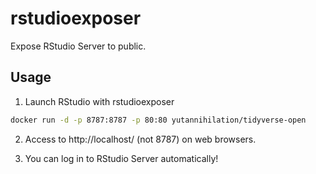 # rstudioexposer
Expose RStudio Server to public.

## Usage

1. Launch RStudio with rstudioexposer

```sh
docker run -d -p 8787:8787 -p 80:80 yutannihilation/tidyverse-open
```

2. Access to http://localhost/ (not 8787) on web browsers.

3. You can log in to RStudio Server automatically!
